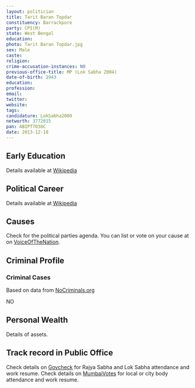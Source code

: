 ```yaml
---
layout: politician
title: Tarit Baran Topdar
constituency: Barrackpore 
party: CPI(M)
state: West Bengal
education: 
photo: Tarit Baran Topdar.jpg
sex: Male
caste: 
religion: 
crime-accusation-instances: NO
previous-office-title: MP (Lok Sabha 2004)
date-of-birth: 1943
education:  
profession: 
email: 
twitter:
website: 
tags: 
candidature: LokSabha2009
networth: 3772015
pan: ABIPT7038C
date: 2013-12-18
---
```


## Early Education
Details available at [Wikipedia](http://www.wikipedia.org/wiki/)

## Political Career
Details available at [Wikipedia](http://www.wikipedia.org/wiki/)

## Causes 
Check for the political parties agenda. You can list or vote on your cause at on [VoiceOfTheNation](http://www.voiceofthenation.org).

## Criminal Profile

### Criminal Cases
Based on data from [NoCriminals.org](http://www.nocriminals.org)

NO

## Personal Wealth
Details of assets.

## Track record in Public Office
Check details on [Govcheck](http://www.govcheck.org) for Rajya Sabha and Lok Sabha attendance and work resume. Check details on [MumbaiVotes](http://www.mumbaivotes.org) for local or city body attendance and work resume.
		